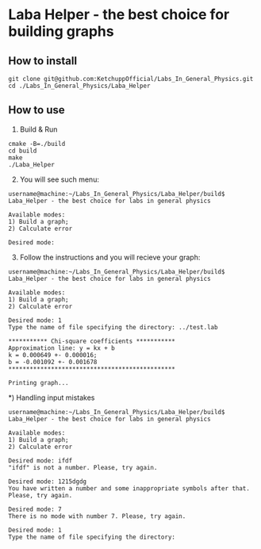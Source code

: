 # Laba Helper - the best choice for building graphs

## How to install
```
git clone git@github.com:KetchuppOfficial/Labs_In_General_Physics.git
cd ./Labs_In_General_Physics/Laba_Helper
```

## How to use

1) Build & Run
```
cmake -B=./build
cd build
make
./Laba_Helper
```

2) You will see such menu:
```
username@machine:~/Labs_In_General_Physics/Laba_Helper/build$
Laba_Helper - the best choice for labs in general physics

Available modes:
1) Build a graph;
2) Calculate error

Desired mode:
```

3) Follow the instructions and you will recieve your graph:
```
username@machine:~/Labs_In_General_Physics/Laba_Helper/build$
Laba_Helper - the best choice for labs in general physics

Available modes:
1) Build a graph;
2) Calculate error

Desired mode: 1
Type the name of file specifying the directory: ../test.lab

*********** Chi-square coefficients ***********
Approximation line: y = kx + b
k = 0.000649 +- 0.000016;
b = -0.001092 +- 0.001678
***********************************************

Printing graph...
```

*) Handling input mistakes
```
username@machine:~/Labs_In_General_Physics/Laba_Helper/build$
Laba_Helper - the best choice for labs in general physics

Available modes:
1) Build a graph;
2) Calculate error

Desired mode: ifdf
"ifdf" is not a number. Please, try again.

Desired mode: 1215dgdg
You have written a number and some inappropriate symbols after that. Please, try again.

Desired mode: 7
There is no mode with number 7. Please, try again.

Desired mode: 1
Type the name of file specifying the directory:
```
